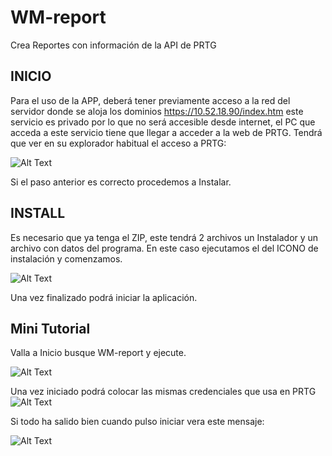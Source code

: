 # WM-report
Crea Reportes con información de la API de PRTG

## INICIO
Para el uso de la APP, deberá tener previamente acceso a la red del servidor donde se aloja los dominios https://10.52.18.90/index.htm este servicio es privado por lo que no será accesible desde internet, el PC que acceda a este servicio tiene que llegar a acceder a la web de PRTG. Tendrá que ver en su explorador habitual el acceso a PRTG: 

![Alt Text](https://wexmaster.es/wmreport/img/prtg.png)

 Si el paso anterior es correcto procedemos a Instalar.
 
## INSTALL
Es necesario que ya tenga el ZIP, este tendrá 2 archivos un Instalador y un archivo con datos del programa. En este caso ejecutamos el del ICONO de instalación y comenzamos.

![Alt Text](https://wexmaster.es/wmreport/img/install.png)

Una vez finalizado podrá iniciar la aplicación.

## Mini Tutorial

Valla a Inicio busque WM-report y ejecute.

![Alt Text](https://wexmaster.es/wmreport/img/inicio.png)

Una vez iniciado podrá colocar las mismas credenciales que usa en PRTG
![Alt Text](https://wexmaster.es/wmreport/img/app.png)

Si todo ha salido bien cuando pulso iniciar vera este mensaje:

![Alt Text](https://wexmaster.es/wmreport/img/loginOK.png)


